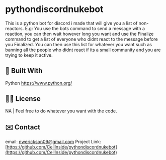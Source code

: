 # pythondiscordnukebot
<!-- ABOUT THE PROJECT -->
This is a python bot for discord i made that will give you a list of non-reactors.
E.g: You use the bots command to send a message with a reaction, you can then wait however long you want and use the Finalize command to get a list of everyone who didnt react to the message before you Finalized. You can then use this list for whatever you want such as banning all the people who didnt react if its a small community and you are trying to keep it active.


## 👷 Built With
Python https://www.python.org/


<!-- LICENSE -->
## 👨‍⚖️ License
NA | Feel free to do whatever you want with the code.


<!-- CONTACT -->
## ✉️ Contact
email: nwerickson09@gmail.com
Project Link: [https://github.com/Celllnside/pythondiscordnukebot](https://github.com/Celllnside/pythondiscordnukebot)
